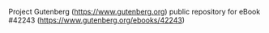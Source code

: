 Project Gutenberg (https://www.gutenberg.org) public repository for eBook #42243 (https://www.gutenberg.org/ebooks/42243)
